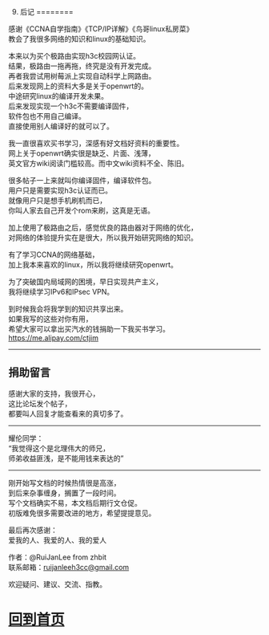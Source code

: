 9. 后记
========

感谢《CCNA自学指南》《TCP/IP详解》《鸟哥linux私房菜》  
教会了我很多网络的知识和linux的基础知识。

本来以为买个极路由实现h3c校园网认证。  
结果，极路由一拖再拖，终究是没有开发完成。  
再者我尝试用树莓派上实现自动科学上网路由。  
后来发现网上的资料大多是关于openwrt的。  
中途研究linux的编译开发未果。  
后来发现实现一个h3c不需要编译固件，  
软件包也不用自己编译。  
直接使用别人编译好的就可以了。

我一直很喜欢买书学习，深感有好文档好资料的重要性。  
网上关于openwrt确实很是缺乏、片面、浅薄，  
英文官方wiki阅读门槛较高。而中文wiki资料不全、陈旧。  

很多帖子一上来就叫你编译固件，编译软件包。  
用户只是需要实现h3c认证而已。   
就像用户只是想手机刷机而已，  
你叫人家去自己开发个rom来刷，这真是无语。   

加上使用了极路由之后，感觉优良的路由器对于网络的优化，  
对网络的体验提升实在是很大，所以我开始研究网络的知识。  

有了学习CCNA的网络基础，  
加上我本来喜欢的linux，所以我将继续研究openwrt。  

为了突破国内局域网的困境，早日实现共产主义，  
我将继续学习IPv6和IPsec VPN。  

到时候我会将我学到的知识共享出来。  
如果我写的这些对你有用，  
希望大家可以拿出买汽水的钱捐助一下我买书学习。  
https://me.alipay.com/ctjim   

----
## 捐助留言
感谢大家的支持，我很开心，  
这比论坛发个帖子，  
都要叫人回复才能查看来的真切多了。  

----
耀伦同学：  
“我觉得这个是北理伟大的师兄，  
师弟收益匪浅，是不能用钱来表达的”

----

刚开始写文档的时候热情很是高涨，  
到后来杂事缠身，搁置了一段时间。  
写个文档确实不易，本文档后期行文仓促。  
初版难免很多需要改进的地方，希望提提意见。

最后再次感谢：  
爱我的人、我爱的人、我的爱人

作者：@RuiJanLee  from zhbit  
联系邮箱：ruijanleeh3cc@gmail.com  

欢迎疑问、建议、交流、指教。 
# [回到首页](https://github.com/ruijanlee/h3cc)